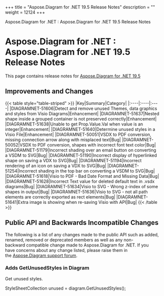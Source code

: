 +++
title = "Aspose.Diagram for .NET 19.5 Release Notes" 
description = "" 
weight = 12124 
+++

Aspose.Diagram for .NET : Aspose.Diagram for .NET 19.5 Release Notes  

# Aspose.Diagram for .NET : Aspose.Diagram for .NET 19.5 Release Notes


This page contains release notes for [Aspose.Diagram for .NET 19.5](https://www.nuget.org/packages/Aspose.Diagram/19.5.0)

## Improvements and Changes

{{< table style="table-striped" >}}
|Key|Summary|Category|
|:----|:----|:----|
|DIAGRAMNET-51606|Detect and remove unused Themes, data graphics and styles from Visio Diagrams|Enhancement|
|DIAGRAMNET-51637|Nested shape inside a grouped container is not preserved correctly|Enhancement|
|DIAGRAMNET-51638|Unable to get Prop.Value.Val when value is an integer|Enhancement|
|DIAGRAMNET-51640|Determine unused styles in a Visio File|Enhancement|
|DIAGRAMNET-50051|VSDX to PDF conversion, missing connection arrow along with misplaced text|Bug|
|DIAGRAMNET-50052|VSDX to PDF conversion, shapes with incorrect font text color|Bug|
|DIAGRAMNET-51179|Incorrect shading over an email button on converting a VSDM to SVG|Bug|
|DIAGRAMNET-51190|Incorrect display of hyperlinked shape on saving a VDX to SVG|Bug|
|DIAGRAMNET-51194|Incorrect rendering of an icon on saving a VDX to SVG|Bug|
|DIAGRAMNET-51254|Incorrect shading in the top bar on converting a VSDM to SVG|Bug|
|DIAGRAMNET-51618|Visio to PDF - Bad Date Format and Missing Data|Bug|
|DIAGRAMNET-51628|Incorrect Text value for deleted default text in .vsdx diagrams|Bug|
|DIAGRAMNET-51634|Visio to SVG - Wrong z-index of some shapes in output|Bug|
|DIAGRAMNET-51636|Visio to SVG - not all path elements are correctly exported as rect elements|Bug|
|DIAGRAMNET-51641|Extra image is showing when re-saving Visio with API|Bug|
{{< /table >}}

## Public API and Backwards Incompatible Changes

The following is a list of any changes made to the public API such as added, renamed, removed or deprecated members as well as any non-backward compatible change made to Aspose.Diagram for .NET. If you have concerns about any change listed, please raise them in the [Aspose.Diagram support forum](https://forum.aspose.com/c/diagram).

### Adds GetUnusedStyles in Diagram

Get unused styles.

 StyleSheetCollection unused = diagram.GetUnusedStyles();

